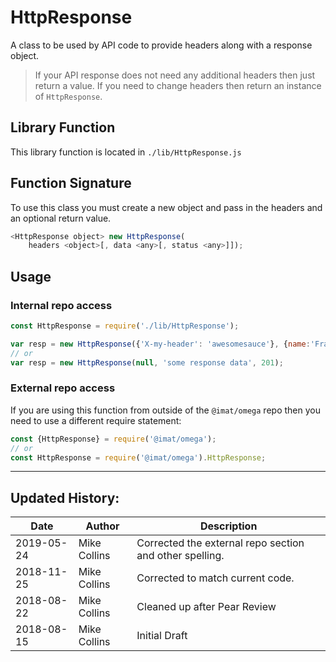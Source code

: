 # HttpResponse

A class to be used by API code to provide headers along with a response object.

> If your API response does not need any additional headers then just return a value. If you need to change headers then return an instance of `HttpResponse`.

## Library Function

This library function is located in `./lib/HttpResponse.js`

## Function Signature

To use this class you must create a new object and pass in the headers and an optional return value.

```js
<HttpResponse object> new HttpResponse(
    headers <object>[, data <any>[, status <any>]]);
```

## Usage

### Internal repo access

```js
const HttpResponse = require('./lib/HttpResponse');

var resp = new HttpResponse({'X-my-header': 'awesomesauce'}, {name:'Frank',age:99});
// or
var resp = new HttpResponse(null, 'some response data', 201);
```

### External repo access

If you are using this function from outside of the `@imat/omega` repo then you need to use a different require statement:

```js
const {HttpResponse} = require('@imat/omega');
// or
const HttpResponse = require('@imat/omega').HttpResponse;
```

---

## Updated History:

| Date | Author | Description |
| --- | --- | --- |
| 2019-05-24 | Mike Collins | Corrected the external repo section and other spelling. |
| 2018-11-25 | Mike Collins | Corrected to match current code. |
| 2018-08-22 | Mike Collins | Cleaned up after Pear Review |
| 2018-08-15 | Mike Collins | Initial Draft |
